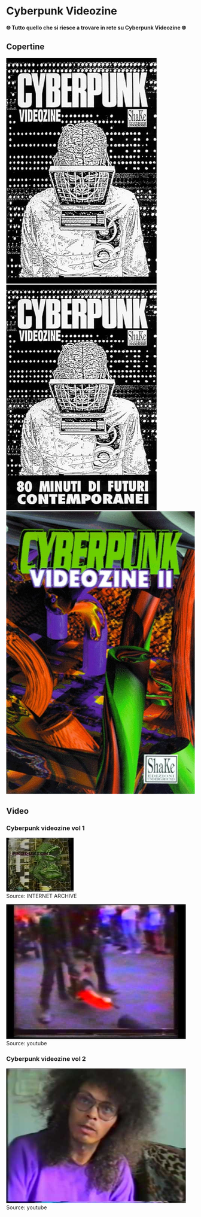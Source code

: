 # Cyberpunk Videozine

**🌐 Tutto quello che si riesce a trovare in rete su Cyberpunk Videozine 🌐**

## Copertine 

![vol1](https://github.com/R0mb0/Cyberpunk_Videozine/blob/main/Copertine/Cyberpunk_videozine_vol1/Cyberpunk_videozine_vol1.jpg)
![vol1_VHS](https://github.com/R0mb0/Cyberpunk_Videozine/blob/main/Copertine/Cyberpunk_videozine_vol1/Cyberpunk_videozine_vol1_VHS.jpg)
![vol2](https://github.com/R0mb0/Cyberpunk_Videozine/blob/main/Copertine/Cyberpunk_videozine_vol2/Cyberpunk_videozine_vol2.jpg)

## Video 

### Cyberpunk videozine vol 1 

[![Cyberpunk_videozine_vol1_IA](https://github.com/R0mb0/Cyberpunk_Videozine/blob/main/Copertine_video_in_rete/__ia_thumb.jpg)](https://archive.org/details/Videozinecyberpunk)   
Source: INTERNET ARCHIVE

[![Cyberpunk_videozine_vol1_yt](https://github.com/R0mb0/Cyberpunk_Videozine/blob/main/Copertine_video_in_rete/Videozine%20Cyberpunk%20I%2C%20Doc%20Raro%20(HQ).jpg)](https://www.youtube.com/watch?v=MQ7CYeprqnU)   
Source: youtube

### Cyberpunk videozine vol 2

[![Cyberpunk_videozine_vol1](https://github.com/R0mb0/Cyberpunk_Videozine/blob/main/Copertine_video_in_rete/Decoder%20Cyberpunk%20%20%20Videozine%20%202%20(HQ).jpg)](https://www.youtube.com/watch?v=KxVLI6gTEKI)   
Source: youtube
